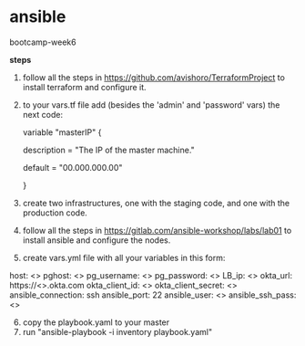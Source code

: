 # ansible
bootcamp-week6

**steps**
1. follow all the steps in https://github.com/avishoro/TerraformProject to install terraform and configure it.
2. to your vars.tf file add (besides the 'admin' and 'password' vars) the next code:
 
    variable "masterIP" {
  
    description = "The IP of the master machine."
  
    default = "00.000.000.00"
  
    }
  
  
3. create two infrastructures, one with the staging code, and one with the production code.

4. follow all the steps in https://gitlab.com/ansible-workshop/labs/lab01 to install ansible and configure the nodes.
 
5. create vars.yml file with all your variables in this form:

host: <>
pghost: <>
pg_username: <>
pg_password: <>
LB_ip: <>
okta_url: https://<>.okta.com
okta_client_id: <>
okta_client_secret: <>
ansible_connection: ssh 
ansible_port: 22
ansible_user: <>
ansible_ssh_pass: <>

6. copy the playbook.yaml to your master
7. run "ansible-playbook -i inventory playbook.yaml"
